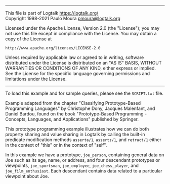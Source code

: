 ________________________________________________________________________

This file is part of Logtalk <https://logtalk.org/>  
Copyright 1998-2021 Paulo Moura <pmoura@logtalk.org>

Licensed under the Apache License, Version 2.0 (the "License");
you may not use this file except in compliance with the License.
You may obtain a copy of the License at

    http://www.apache.org/licenses/LICENSE-2.0

Unless required by applicable law or agreed to in writing, software
distributed under the License is distributed on an "AS IS" BASIS,
WITHOUT WARRANTIES OR CONDITIONS OF ANY KIND, either express or implied.
See the License for the specific language governing permissions and
limitations under the License.
________________________________________________________________________


To load this example and for sample queries, please see the `SCRIPT.txt`
file.

Example adapted from the chapter "Classifying Prototype-Based Programming
Languages" by Christophe Dony, Jacques Malenfant, and Daniel Bardou, found 
on the book "Prototype-Based Programming - Concepts, Languages, and 
Applications" published by Springer.


This prototype programming example illustrates how we can do both property 
sharing and value sharing in Logtalk by calling the built-in predicate 
modification methods `asserta/1`, `assertz/1`, and `retract/1` either in
the context of "this" or in the context of "self".

In this example we have a prototype, `joe_person`, containing general data
on Joe such as its age, name, or address, and four descendant prototypes
or viewpoints, `joe_sportsman`, `joe_employee`, `joe_chess_player`, and
`joe_film_enthusiast`. Each descendant contains data related to a particular
viewpoint about Joe.
